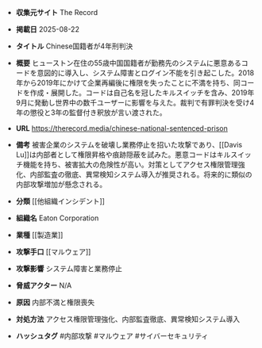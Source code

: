 - **収集元サイト**
The Record

- **掲載日**
2025-08-22

- **タイトル**
Chinese国籍者が4年刑判決

- **概要**
ヒューストン在住の55歳中国国籍者が勤務先のシステムに悪意あるコードを意図的に導入し、システム障害とログイン不能を引き起こした。2018年から2019年にかけて企業再編後に権限を失ったことに不満を持ち、同コードを作成・展開した。コードは自己名を冠したキルスイッチを含み、2019年9月に発動し世界中の数千ユーザーに影響を与えた。裁判で有罪判決を受け4年の懲役と3年の監督付き釈放が言い渡された。

- **URL**
https://therecord.media/chinese-national-sentenced-prison

- **備考**
被害企業のシステムを破壊し業務停止を招いた攻撃であり、[[Davis Lu]]は内部者として権限昇格や痕跡隠蔽を試みた。悪意コードはキルスイッチ機能を持ち、被害拡大の危険性が高い。対策としてアクセス権限管理強化、内部監査の徹底、異常検知システム導入が推奨される。将来的に類似の内部攻撃増加が懸念される。

- **分類**
[[他組織インシデント]]

- **組織名**
Eaton Corporation

- **業種**
[[製造業]]

- **攻撃手口**
[[マルウェア]]

- **攻撃影響**
システム障害と業務停止

- **脅威アクター**
N/A

- **原因**
内部不満と権限喪失

- **対処方法**
アクセス権限管理強化、内部監査徹底、異常検知システム導入

- **ハッシュタグ**
#内部攻撃 #マルウェア #サイバーセキュリティ
